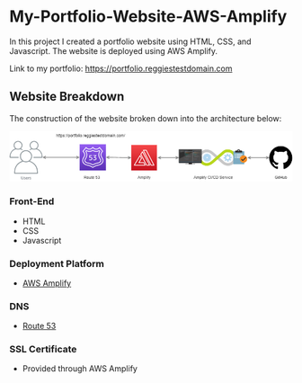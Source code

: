 # My-Portfolio-Website-AWS-Amplify
In this project I created a portfolio website using HTML, CSS, and Javascript. The website is deployed using AWS Amplify.

Link to my portfolio: https://portfolio.reggiestestdomain.com



## Website Breakdown

The construction of the website broken down into the architecture below:

![Amplify](https://github.com/rjones18/Images/blob/main/Amplify.drawio.png)

### Front-End

- HTML
- CSS
- Javascript

### Deployment Platform

- [AWS Amplify](https://aws.amazon.com/amplify/)

### DNS

- [Route 53](https://aws.amazon.com/route53/)


### SSL Certificate

- Provided through AWS Amplify

